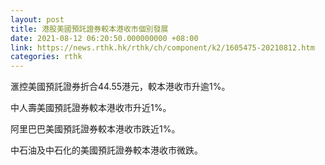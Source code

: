 ```yaml
---
layout: post
title: 港股美國預託證券較本港收市個別發展
date: 2021-08-12 06:20:50.000000000 +08:00
link: https://news.rthk.hk/rthk/ch/component/k2/1605475-20210812.htm
categories: rthk
---
```


滙控美國預託證券折合44.55港元，較本港收市升逾1%。

中人壽美國預託證券較本港收市升近1%。

阿里巴巴美國預託證券較本港收市跌近1%。

中石油及中石化的美國預託證券較本港收市微跌。
